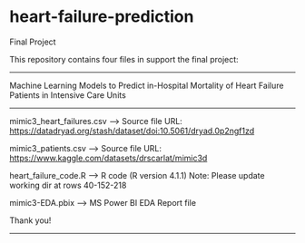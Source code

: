 # heart-failure-prediction
Final Project

This repository contains four files in support the final project:

**********************************************************************************************************
Machine Learning Models to Predict in-Hospital Mortality of Heart Failure Patients in Intensive Care Units
**********************************************************************************************************

mimic3_heart_failures.csv --> Source file
URL: https://datadryad.org/stash/dataset/doi:10.5061/dryad.0p2ngf1zd

mimic3_patients.csv --> Source file
URL: https://www.kaggle.com/datasets/drscarlat/mimic3d

heart_failure_code.R --> R code (R version 4.1.1) 
Note: Please update working dir at rows 40-152-218

mimic3-EDA.pbix --> MS Power BI EDA Report file

Thank you!

**********************************************************************************************************

